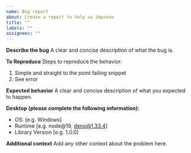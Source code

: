```yaml
---
name: Bug report
about: Create a report to help us improve
title: ""
labels: ""
assignees: ""
---
```


**Describe the bug**
A clear and concise description of what the bug is.

**To Reproduce**
Steps to reproduce the behavior:

1. Simple and straight to the point failing snippet
2. See error

**Expected behavior**
A clear and concise description of what you expected to happen.

**Desktop (please complete the following information):**

-   OS: [e.g. Windows]
-   Runtime [e.g. node@19, deno@1.33.4]
-   Library Version [e.g. 1.0.0]

**Additional context**
Add any other context about the problem here.
